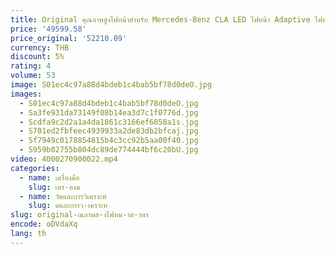 ```yaml
---
title: Original คุณภาพสูงไฟหน้าสําหรับ Mercedes-Benz CLA LED ไฟหน้า Adaptive ไฟหน้าอัตโนมัติชุดไฟหน้า Auto Parts
price: '49599.58'
price_original: '52210.09'
currency: THB
discount: 5%
rating: 4
volume: 53
image: S01ec4c97a88d4bdeb1c4bab5bf78d0deO.jpg
images:
  - S01ec4c97a88d4bdeb1c4bab5bf78d0deO.jpg
  - Sa3fe931da73149f08b14ea3d7c1f0776d.jpg
  - Scdfa9c2d2a1a4da1861c3166ef6058a1s.jpg
  - S701ed2fbfeec4939933a2de83db2bfcaj.jpg
  - Sf7949c0178854815b4c3cc92b5aa00f40.jpg
  - S959b02755b804dc89de774444bf6c20bU.jpg
video: 4000270900022.mp4
categories:
  - name: เครื่องมือ
    slug: เคร-องม
  - name: วัดและการวิเคราะห์
    slug: ดและการว-เคราะห
slug: original-ณภาพส-งไฟหน-าส-าหร
encode: oDVdaXq
lang: th
---
```

  